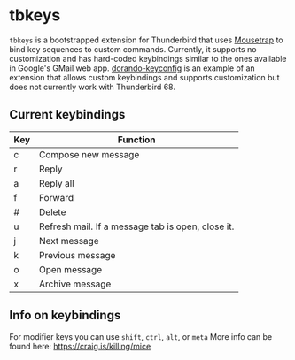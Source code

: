 # tbkeys

`tbkeys` is a bootstrapped extension for Thunderbird that uses
[Mousetrap](https://craig.is/killing/mice) to bind key sequences to custom
commands. Currently, it supports no customization and has hard-coded
keybindings similar to the ones available in Google's GMail web app.
[dorando-keyconfig](https://github.com/trlkly/dorando-keyconfig) is an example
of an extension that allows custom keybindings and supports customization but
does not currently work with Thunderbird 68.

## Current keybindings

| Key | Function |
| --- | -------- |
|  c  | Compose new message  |
|  r  | Reply |
|  a  | Reply all |
|  f  | Forward |
|  #  | Delete |
|  u  | Refresh mail. If a message tab is open, close it. |
|  j  | Next message |
|  k  | Previous message |
|  o  | Open message |
|  x  | Archive message |


## Info on keybindings

For modifier keys you can use `shift`, `ctrl`, `alt`, or `meta`
More info can be found here: https://craig.is/killing/mice
